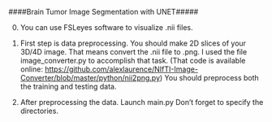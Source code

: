 ####Brain Tumor Image Segmentation with UNET#####

0. You can use FSLeyes software to visualize .nii files. 

1. First step is data preprocessing.
	You should make 2D slices of your 3D/4D image.
	That means convert the .nii file to .png.
	I used the file image_converter.py to accomplish that task. (That code is available online: https://github.com/alexlaurence/NIfTI-Image-Converter/blob/master/python/nii2png.py)
	You should preprocess both the training and testing data. 

2. After preprocessing the data. Launch main.py
	 Don’t forget to specify the directories.
